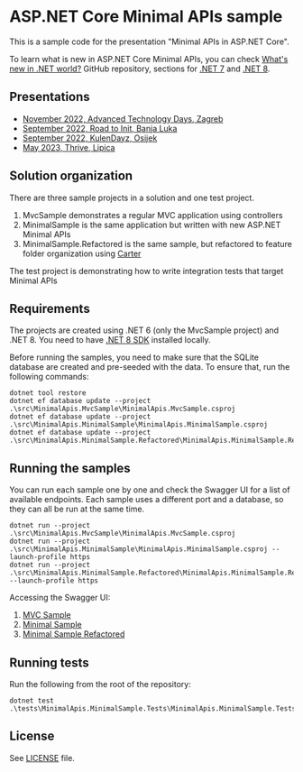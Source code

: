 ﻿# ASP.NET Core Minimal APIs sample

This is a sample code for the presentation "Minimal APIs in ASP.NET Core".

To learn what is new in ASP.NET Core Minimal APIs, you can check [What's new in .NET world?](https://github.com/miroslavpopovic/what-is-new-in-dotnet) GitHub repository, sections for [.NET 7](https://github.com/miroslavpopovic/what-is-new-in-dotnet#minimal-apis) and [.NET 8](https://github.com/miroslavpopovic/what-is-new-in-dotnet#minimal-apis-1).

## Presentations

- [November 2022, Advanced Technology Days, Zagreb](2022-11-atd-minimal-apis.pptx)
- [September 2022, Road to Init, Banja Luka](2022-09-road-to-init-minimal-apis.pptx)
- [September 2022, KulenDayz, Osijek](2022-09-kulendayz-minimal-apis.pptx)
- [May 2023, Thrive, Lipica](2023-05-thrive-minimal-apis.pptx)

## Solution organization

There are three sample projects in a solution and one test project.

1. MvcSample demonstrates a regular MVC application using controllers
2. MinimalSample is the same application but written with new ASP.NET Minimal APIs
3. MinimalSample.Refactored is the same sample, but refactored to feature folder organization using [Carter](https://github.com/CarterCommunity/Carter/)

The test project is demonstrating how to write integration tests that target Minimal APIs

## Requirements

The projects are created using .NET 6 (only the MvcSample project) and .NET 8. You need to have [.NET 8 SDK](https://dotnet.microsoft.com/en-us/download/dotnet/8.0) installed locally.

Before running the samples, you need to make sure that the SQLite database are created and pre-seeded with the data. To ensure that, run the following commands:

```shell
dotnet tool restore
dotnet ef database update --project .\src\MinimalApis.MvcSample\MinimalApis.MvcSample.csproj
dotnet ef database update --project .\src\MinimalApis.MinimalSample\MinimalApis.MinimalSample.csproj
dotnet ef database update --project .\src\MinimalApis.MinimalSample.Refactored\MinimalApis.MinimalSample.Refactored.csproj
```

## Running the samples

You can run each sample one by one and check the Swagger UI for a list of available endpoints. Each sample uses a different port and a database, so they can all be run at the same time.

```shell
dotnet run --project .\src\MinimalApis.MvcSample\MinimalApis.MvcSample.csproj
dotnet run --project .\src\MinimalApis.MinimalSample\MinimalApis.MinimalSample.csproj --launch-profile https
dotnet run --project .\src\MinimalApis.MinimalSample.Refactored\MinimalApis.MinimalSample.Refactored.csproj --launch-profile https
```

Accessing the Swagger UI:

1. [MVC Sample](https://localhost:7147/swagger/)
2. [Minimal Sample](https://localhost:7181/swagger/)
3. [Minimal Sample Refactored](https://localhost:7286/swagger/)

## Running tests

Run the following from the root of the repository:

```shell
dotnet test .\tests\MinimalApis.MinimalSample.Tests\MinimalApis.MinimalSample.Tests.csproj
```

## License

See [LICENSE](LICENSE) file.
